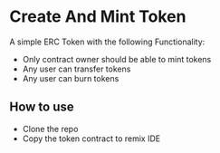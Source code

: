 # Create And Mint Token
A simple ERC Token with the following Functionality:

- Only contract owner should be able to mint tokens
- Any user can transfer tokens
- Any user can burn tokens

## How to use
- Clone the repo
- Copy the token contract to remix IDE